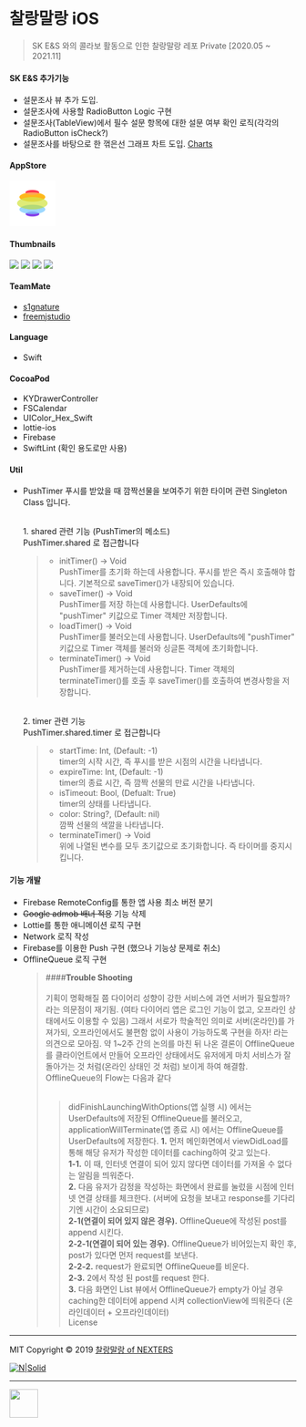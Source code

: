 # 찰랑말랑 iOS

> SK E&S 와의 콜라보 활동으로 인한 찰랑말랑 레포 Private [2020.05 ~ 2021.11]

#### SK E&S 추가기능
- 설문조사 뷰 추가 도입.
- 설문조사에 사용할 RadioButton Logic 구현
- 설문조사(TableView)에서 필수 설문 항목에 대한 설문 여부 확인 로직(각각의 RadioButton isCheck?)
- 설문조사를 바탕으로 한 꺾은선 그래프 차트 도입. [Charts](https://github.com/danielgindi/Charts)

#### AppStore
[![](/README_Asset/icon_40pt@2x.png)](https://apps.apple.com/kr/app/찰랑말랑/id1477694079)

#### Thumbnails
<div>
<img width="200"  src="https://user-images.githubusercontent.com/32588087/64242940-683a8400-cf41-11e9-9730-34f56233064c.png">
<img width="200"  src="https://user-images.githubusercontent.com/32588087/64243038-a041c700-cf41-11e9-8fb4-46fd2c11e080.png">
<img width="200"  src="https://user-images.githubusercontent.com/32588087/64243040-a041c700-cf41-11e9-8f91-c9d2046b0243.png">
<img width="200"  src="https://user-images.githubusercontent.com/32588087/64243041-a041c700-cf41-11e9-9d54-ce9db12384ca.png">
</div>

#### TeamMate
- [s1gnature](https://github.com/s1gnature)
- [freemjstudio](https://github.com/freemjstudio)
#### Language
- Swift
#### CocoaPod
- KYDrawerController
- FSCalendar
- UIColor_Hex_Swift
- lottie-ios
- Firebase
- SwiftLint (확인 용도로만 사용)

#### Util
- PushTimer
   푸시를 받았을 때 깜짝선물을 보여주기 위한 타이머 관련 Singleton Class 입니다.
   
   <br/>
   1. shared 관련 기능 (PushTimer의 메소드) <br/>
   PushTimer.shared 로 접근합니다
   
   > - initTimer() -> Void <br/>
   > PushTimer를 초기화 하는데 사용합니다. 푸시를 받은 즉시 호출해야 합니다. 기본적으로 saveTimer()가 내장되어 있습니다. <br/>
   > - saveTimer() -> Void <br/>
   > PushTimer를 저장 하는데 사용합니다. UserDefaults에 "pushTimer" 키값으로 Timer 객체만 저장합니다. <br/>
   > - loadTimer() -> Void <br/>
   > PushTimer를 불러오는데 사용합니다. UserDefaults에 "pushTimer" 키값으로 Timer 객체를 불러와 싱글톤 객체에 초기화합니다. <br/>
   > - terminateTimer() -> Void <br/>
   > PushTimer를 제거하는데 사용합니다. Timer 객체의 terminateTimer()를 호출 후 saveTimer()를 호출하여 변경사항을 저장합니다. <br/>
   
   <br/>
   2. timer 관련 기능 <br/>
   PushTimer.shared.timer 로 접근합니다
   
   > - startTime: Int, (Default: -1) <br/>
   > timer의 시작 시간, 즉 푸시를 받은 시점의 시간을 나타냅니다. <br/>
   > - expireTime: Int, (Default: -1) <br/>
   > timer의 종료 시간, 즉 깜짝 선물의 만료 시간을 나타냅니다. <br/>
   > - isTimeout: Bool, (Defualt: True) <br/>
   > timer의 상태를 나타냅니다. <br/>
   > - color: String?, (Default: nil) <br/>
   > 깜짝 선물의 색깔을 나타냅니다. <br/>
   > - terminateTimer() -> Void <br/>
   > 위에 나열된 변수를 모두 초기값으로 초기화합니다. 즉 타이머를 중지시킵니다. <br/>

#### 기능 개발
- Firebase RemoteConfig를 통한 앱 사용 최소 버전 분기
- ~~Google admob 배너 적용~~ 기능 삭제
- Lottie를 통한 애니메이션 로직 구현
- Network 로직 작성
- Firebase를 이용한 Push 구현 (했으나 기능상 문제로 취소)
- OfflineQueue 로직 구현
   > ####**Trouble Shooting**<br><br>
   > 기획이 명확해질 쯤 다이어리 성향이 강한 서비스에 과연 서버가 필요할까? 라는 의문점이 재기됨. (여타 다이어리 앱은 로그인 기능이 없고, 오프라인 상태에서도 이용할 수 있음)
   > 그래서 서로가 학술적인 의미로 서버(온라인)를 가져가되, 오프라인에서도 불편함 없이 사용이 가능하도록 구현을 하자! 라는 의견으로 모아짐.
   > 약 1~2주 간의 논의를 마친 뒤 나온 결론이 OfflineQueue를 클라이언트에서 만들어 오프라인 상태에서도 유저에게 마치 서비스가 잘 돌아가는 것 처럼(온라인 상태인 것 처럼) 보이게 하여 해결함.
   > OfflineQueue의 Flow는 다음과 같다
   > <br><br>
   > > didFinishLaunchingWithOptions(앱 실행 시) 에서는 UserDefaults에 저장된 OfflineQueue를 불러오고,<br>
   > > applicationWillTerminate(앱 종료 시) 에서는 OfflineQueue를 UserDefaults에 저장한다.
   > **1.** 먼저 메인화면에서 viewDidLoad를 통해 해당 유저가 작성한 데이터를 caching하여 갖고 있는다.<br>
   > **1-1.** 이 때, 인터넷 연결이 되어 있지 않다면 데이터를 가져올 수 없다는 알림을 띄워준다.<br>
   > **2.** 다음 유저가 감정을 작성하는 화면에서 완료를 눌렀을 시점에 인터넷 연결 상태를 체크한다. (서버에 요청을 보내고 response를 기다리기엔 시간이 소요되므로)<br>
   > **2-1(연결이 되어 있지 않은 경우).** OfflineQueue에 작성된 post를 append 시킨다.<br>
   > **2-2-1(연결이 되어 있는 경우).** OfflineQueue가 비어있는지 확인 후, post가 있다면 먼저 request를 보낸다.<br>
   > **2-2-2.** request가 완료되면 OfflineQueue를 비운다.<br>
   > **2-3.** 2에서 작성 된 post를 request 한다.<br>
   > **3.** 다음 화면인 List 뷰에서 OfflineQueue가 empty가 아닐 경우 caching한 데이터에 append 시켜 collectionView에 띄워준다 (온라인데이터 + 오프라인데이터)<br>
License
----
MIT
Copyright © 2019 [찰랑말랑 of NEXTERS](https://github.com/nexters-colary)


[![N|Solid](https://cldup.com/dTxpPi9lDf.thumb.png)](https://nodesource.com/products/nsolid)

[//]: # (These are reference links used in the body of this note and get stripped out when the markdown processor does its job. There is no need to format nicely because it shouldn't be seen. Thanks SO - http://stackoverflow.com/questions/4823468/store-comments-in-markdown-syntax)


   [dill]: <https://github.com/joemccann/dillinger>
   [git-repo-url]: <https://github.com/joemccann/dillinger.git>
   [john gruber]: <http://daringfireball.net>
   [df1]: <http://daringfireball.net/projects/markdown/>
   [markdown-it]: <https://github.com/markdown-it/markdown-it>
   [Ace Editor]: <http://ace.ajax.org>
   [node.js]: <http://nodejs.org>
   [Twitter Bootstrap]: <http://twitter.github.com/bootstrap/>
   [jQuery]: <http://jquery.com>
   [@tjholowaychuk]: <http://twitter.com/tjholowaychuk>
   [express]: <http://expressjs.com>
   [AngularJS]: <http://angularjs.org>
   [Gulp]: <http://gulpjs.com>

   [PlDb]: <https://github.com/joemccann/dillinger/tree/master/plugins/dropbox/README.md>
   [PlGh]: <https://github.com/joemccann/dillinger/tree/master/plugins/github/README.md>
   [PlGd]: <https://github.com/joemccann/dillinger/tree/master/plugins/googledrive/README.md>
   [PlOd]: <https://github.com/joemccann/dillinger/tree/master/plugins/onedrive/README.md>
   [PlMe]: <https://github.com/joemccann/dillinger/tree/master/plugins/medium/README.md>
   [PlGa]: <https://github.com/RahulHP/dillinger/blob/master/plugins/googleanalytics/README.md>



----


<a href="https://sourcerer.io/freemjstudio"><img src="https://avatars1.githubusercontent.com/u/41604678?v=4" height="50px" width="50px" alt=""/></a>
<a href="https://sourcerer.io/freemjstudio"><img src="https://img.shields.io/badge/Swift-9%20commits-orange.svg" alt=""></a>

